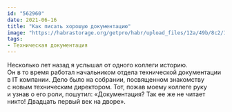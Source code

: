 ```yaml
---
id: "562960"
date: 2021-06-16
title: "Как писать хорошую документацию"
image: "https://habrastorage.org/getpro/habr/upload_files/12a/49b/8c2/12a49b8c2a0cbe1aab48f8506453146c.png"
tags:
- Техническая документация
---
```


Несколько лет назад я&nbsp;услышал от&nbsp;одного коллеги историю. Он&nbsp;в&nbsp;то&nbsp;время работал начальником
отдела технической документации в&nbsp;IT компании. Дело было на&nbsp;собрании, посвященном знакомству с&nbsp;новым
техническим директором. Тот, пожав моему коллеге руку и&nbsp;узнав о&nbsp;его роли, пошутил: &laquo;Документация? Так
ее&nbsp;же не&nbsp;читает никто! Двадцать первый век на&nbsp;дворе&raquo;.
